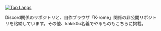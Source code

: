 [![Top Langs](https://github-readme-stats.vercel.app/api/top-langs/?username=kakik0u)](https://github.com/anuraghazra/github-readme-stats)

Discord関係のリポジトリと、自作ブラウザ「K-rome」関係の非公開リポジトリを格納しています。その他、kakik0u名義でやるものもこちらに掲載。
